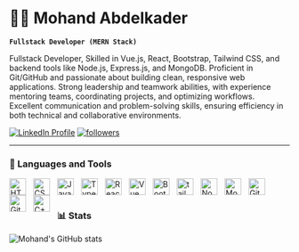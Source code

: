 # 🧑‍💻 Mohand Abdelkader

**`Fullstack Developer (MERN Stack)`**

Fullstack Developer, Skilled in Vue.js, React, Bootstrap, Tailwind CSS, and backend tools like Node.js,
Express.js, and MongoDB. Proficient in Git/GitHub and passionate about building clean, responsive web
applications. Strong leadership and teamwork abilities, with experience mentoring teams, coordinating
projects, and optimizing workflows. Excellent communication and problem-solving skills, ensuring
efficiency in both technical and collaborative environments.

   <p align="left">
      <a href="https://www.linkedin.com/in/mohand-abdelkader/">
         <img alt="LinkedIn Profile"   title="Connect with me on LinkedIn" src="https://custom-icon-badges.demolab.com/badge/LINKEDIN-Connect-blue?style=for-the-badge&logo=linkedin&logoColor=white&labelColor=0077B5"/></a> 
      <a href="https://github.com/Mohand-Abdelkader?tab=followers">
         <img alt="followers" title="Follow me on Github" src="https://custom-icon-badges.demolab.com/github/followers/Mohand-Abdelkader?color=236ad3&labelColor=1155ba&style=for-the-badge&logo=person-add&label=Follow&logoColor=white"/></a>
   </p>

---

### 🧰 Languages and Tools

<img align="left" alt="HTML" width="30px" style="padding-right:10px;" src="https://cdn.jsdelivr.net/gh/devicons/devicon/icons/html5/html5-plain.svg" />
<img align="left" alt="CSS" width="30px" style="padding-right:10px;" src="https://cdn.jsdelivr.net/gh/devicons/devicon/icons/css3/css3-plain.svg" />
<img align="left" alt="JavaScript" width="30px" style="padding-right:10px;" src="https://cdn.jsdelivr.net/gh/devicons/devicon/icons/javascript/javascript-plain.svg" />
<img align="left" alt="TypeScript" width="30px" style="padding-right:10px;" src="https://cdn.jsdelivr.net/gh/devicons/devicon/icons/typescript/typescript-plain.svg" />
<img align="left" alt="React" width="30px" style="padding-right:10px;" src="https://cdn.jsdelivr.net/gh/devicons/devicon/icons/react/react-original.svg" />
<img align="left" alt="Vue" width="30px" style="padding-right:10px;" src="https://cdn.jsdelivr.net/gh/devicons/devicon@latest/icons/vuejs/vuejs-original.svg" />
<img align="left" alt="Bootstrap" width="30px" style="padding-right:10px;" src="https://cdn.jsdelivr.net/gh/devicons/devicon@latest/icons/bootstrap/bootstrap-original.svg" />
<img align="left" alt="tailwindcss" width="30px" style="padding-right:10px;" src="https://cdn.jsdelivr.net/gh/devicons/devicon@latest/icons/tailwindcss/tailwindcss-original-wordmarksvg" />
<img align="left" alt="NodeJS" width="30px" style="padding-right:10px;" src="https://cdn.jsdelivr.net/gh/devicons/devicon/icons/nodejs/nodejs-original.svg" />
<img align="left" alt="Mongo" width="30px" style="padding-right:10px;" src="https://cdn.jsdelivr.net/gh/devicons/devicon@latest/icons/mongodb/mongodb-original-wordmark.svg" />
<img align="left" alt="Git" width="30px" style="padding-right:10px;" src="https://cdn.jsdelivr.net/gh/devicons/devicon/icons/git/git-original.svg" />
<img align="left" alt="GitHub" width="30px" style="padding-right:10px;" src="https://cdn.jsdelivr.net/gh/devicons/devicon/icons/github/github-original.svg" />
<img align="left" alt="C++" width="30px" style="padding-right:10px;" src="https://cdn.jsdelivr.net/gh/devicons/devicon/icons/cplusplus/cplusplus-line.svg" />
<br />

#

### 📊 Stats

![Mohand's GitHub stats](https://github-readme-stats.vercel.app/api?username=Mohand-Abdelkader&show_icons=true&theme=gruvbox)

<!-- ![GitHub Streak](https://streak-stats.demolab.com?user=Mohand-Abdelkader&theme=gruvbox&border_radius=4.5) -->

#

<!--
<details>
 <summary><h3>👨‍💻 Mohand's Coding Journey</h3></summary>
I started my coding journey with a curious mind and a non-traditional background in business and healthcare. What began as a fascination with the logic behind code soon became a serious pursuit — teaching myself front-end development, exploring JavaScript, and eventually diving into full-stack technologies, fueled by a vision to build solutions that actually solve real-life problems.

My passion led me to ITI's UI/UX track, where I worked on meaningful projects like Eskan, a platform for helping Egyptian expatriates find housing. That project reminded me of why I fell in love with tech — not just to write code, but to create impact.

Now, I’m stepping into a new chapter. One where I don’t just follow tutorials or trends, but build my own products — ideas that matter, tools people actually need. It won’t be easy, but comfort was never the goal. Growth is. And this time, I’m all in.
-->

